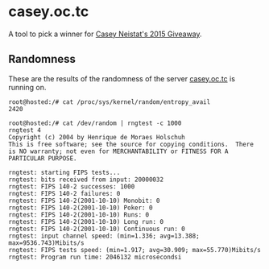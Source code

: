 casey.oc.tc
===========

A tool to pick a winner for [Casey Neistat's 2015 Giveaway](https://www.youtube.com/watch?v=JYqE8dSiXJE).

## Randomness

These are the results of the randomness of the server [casey.oc.tc](casey.oc.tc) is running on.

```
root@hosted:/# cat /proc/sys/kernel/random/entropy_avail
2420
```

```
root@hosted:/# cat /dev/random | rngtest -c 1000
rngtest 4
Copyright (c) 2004 by Henrique de Moraes Holschuh
This is free software; see the source for copying conditions.  There is NO warranty; not even for MERCHANTABILITY or FITNESS FOR A PARTICULAR PURPOSE.

rngtest: starting FIPS tests...
rngtest: bits received from input: 20000032
rngtest: FIPS 140-2 successes: 1000
rngtest: FIPS 140-2 failures: 0
rngtest: FIPS 140-2(2001-10-10) Monobit: 0
rngtest: FIPS 140-2(2001-10-10) Poker: 0
rngtest: FIPS 140-2(2001-10-10) Runs: 0
rngtest: FIPS 140-2(2001-10-10) Long run: 0
rngtest: FIPS 140-2(2001-10-10) Continuous run: 0
rngtest: input channel speed: (min=1.336; avg=13.388; max=9536.743)Mibits/s
rngtest: FIPS tests speed: (min=1.917; avg=30.909; max=55.770)Mibits/s
rngtest: Program run time: 2046132 microsecondsi
```
